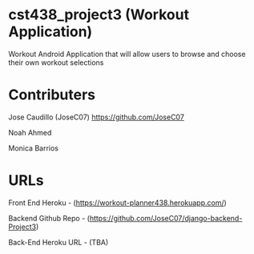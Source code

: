 # cst438_project3 (Workout Application)

Workout Android Application that will allow users to browse and choose their own workout selections

# Contributers
Jose Caudillo (JoseC07) https://github.com/JoseC07

Noah Ahmed

Monica Barrios 

# URLs 
Front End Heroku - (https://workout-planner438.herokuapp.com/)

Backend Github Repo - (https://github.com/JoseC07/django-backend-Project3)

Back-End Heroku URL - (TBA)
